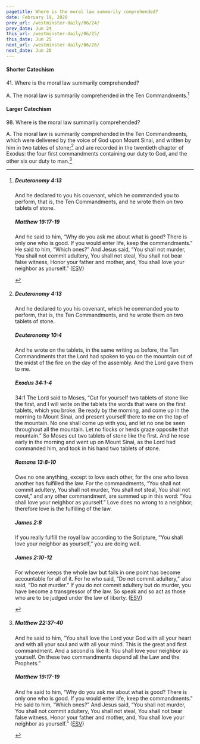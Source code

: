 ```yaml
---
pagetitle: Where is the moral law summarily comprehended?
date: February 19, 2020
prev_url: /westminster-daily/06/24/
prev_date: Jun 24
this_url: /westminster-daily/06/25/
this_date: Jun 25
next_url: /westminster-daily/06/26/
next_date: Jun 26
---
```


#### Shorter Catechism

41\. Where is the moral law summarily comprehended?

A. The moral law is summarily comprehended in the Ten Commandments.[^fnref:wsc1]


[^fnref:wsc1]: <div class="esv"><h5>Deuteronomy 4:13</h5> <div class="esv-text"><p id="p05004013.01-1">And he declared to you his covenant, which he commanded you to perform, that is, the Ten Commandments, and he wrote them on two tablets of stone.</p> </div><h5>Matthew 19:17-19</h5> <div class="esv-text"><p id="p40019017.01-2">And he said to him, <span class="woc">&#8220;Why do you ask me about what is good? There is only one who is good. If you would enter life, keep the commandments.&#8221;</span> He said to him, &#8220;Which ones?&#8221; And Jesus said, <span class="woc">&#8220;You shall not murder, You shall not commit adultery, You shall not steal, You shall not bear false witness,</span> <span class="woc">Honor your father and mother, and, You shall love your neighbor as yourself.&#8221;</span>  (<a href="http://www.esv.org" class="copyright">ESV</a>)</p> </div> </div>


#### Larger Catechism

98\. Where is the moral law summarily comprehended?

A. The moral law is summarily comprehended in the Ten Commandments, which were delivered by the voice of God upon Mount Sinai, and written by him in two tables of stone;[^fnref:wlc1] and are recorded in the twentieth chapter of Exodus: the four first commandments containing our duty to God, and the other six our duty to man.[^fnref:wlc2]


[^fnref:wlc1]: <div class="esv"><h5>Deuteronomy 4:13</h5> <div class="esv-text"><p id="p05004013.01-1">And he declared to you his covenant, which he commanded you to perform, that is, the Ten Commandments, and he wrote them on two tablets of stone.</p> </div><h5>Deuteronomy 10:4</h5> <div class="esv-text"><p id="p05010004.01-2">And he wrote on the tablets, in the same writing as before, the Ten Commandments that the <span class="small-caps">Lord</span> had spoken to you on the mountain out of the midst of the fire on the day of the assembly. And the <span class="small-caps">Lord</span> gave them to me.</p> </div><h5>Exodus 34:1-4</h5> <div class="esv-text"> <p id="p02034001.05-3"><span class="chapter-num" id="v02034001-3">34:1&nbsp;</span>The <span class="small-caps">Lord</span> said to Moses, &#8220;Cut for yourself two tablets of stone like the first, and I will write on the tablets the words that were on the first tablets, which you broke. Be ready by the morning, and come up in the morning to Mount Sinai, and present yourself there to me on the top of the mountain. No one shall come up with you, and let no one be seen throughout all the mountain. Let no flocks or herds graze opposite that mountain.&#8221; So Moses cut two tablets of stone like the first. And he rose early in the morning and went up on Mount Sinai, as the <span class="small-caps">Lord</span> had commanded him, and took in his hand two tablets of stone.</p> </div><h5>Romans 13:8-10</h5> <div class="esv-text"> <p id="p45013008.06-4">Owe no one anything, except to love each other, for the one who loves another has fulfilled the law. For the commandments, &#8220;You shall not commit adultery, You shall not murder, You shall not steal, You shall not covet,&#8221; and any other commandment, are summed up in this word: &#8220;You shall love your neighbor as yourself.&#8221; Love does no wrong to a neighbor; therefore love is the fulfilling of the law.</p> </div><h5>James 2:8</h5> <div class="esv-text"><p id="p59002008.01-5">If you really fulfill the royal law according to the Scripture, &#8220;You shall love your neighbor as yourself,&#8221; you are doing well.</p> </div><h5>James 2:10-12</h5> <div class="esv-text"><p id="p59002010.01-6">For whoever keeps the whole law but fails in one point has become accountable for all of it. For he who said, &#8220;Do not commit adultery,&#8221; also said, &#8220;Do not murder.&#8221; If you do not commit adultery but do murder, you have become a transgressor of the law. So speak and so act as those who are to be judged under the law of liberty.  (<a href="http://www.esv.org" class="copyright">ESV</a>)</p> </div> </div>

[^fnref:wlc2]: <div class="esv"><h5>Matthew 22:37-40</h5> <div class="esv-text"><p id="p40022037.01-1">And he said to him, <span class="woc">&#8220;You shall love the Lord your God with all your heart and with all your soul and with all your mind.</span> <span class="woc">This is the great and first commandment.</span> <span class="woc">And a second is like it: You shall love your neighbor as yourself.</span> <span class="woc">On these two commandments depend all the Law and the Prophets.&#8221;</span></p> </div><h5>Matthew 19:17-19</h5> <div class="esv-text"><p id="p40019017.01-2">And he said to him, <span class="woc">&#8220;Why do you ask me about what is good? There is only one who is good. If you would enter life, keep the commandments.&#8221;</span> He said to him, &#8220;Which ones?&#8221; And Jesus said, <span class="woc">&#8220;You shall not murder, You shall not commit adultery, You shall not steal, You shall not bear false witness,</span> <span class="woc">Honor your father and mother, and, You shall love your neighbor as yourself.&#8221;</span>  (<a href="http://www.esv.org" class="copyright">ESV</a>)</p> </div> </div>

